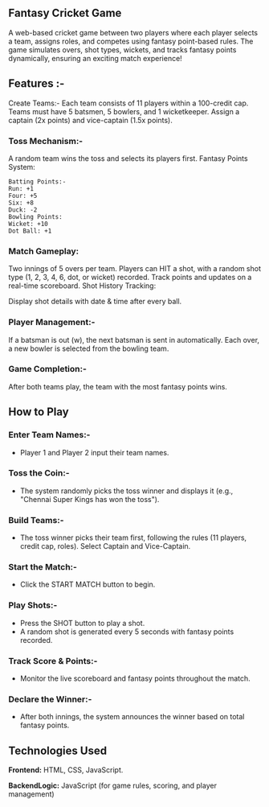 ## Fantasy Cricket Game 

A web-based cricket game between two players where each player selects a team, assigns roles, and competes using fantasy point-based rules. The game simulates overs, shot types, wickets, and tracks fantasy points dynamically, ensuring an exciting match experience!

## Features :-

Create Teams:-
Each team consists of 11 players within a 100-credit cap.
Teams must have 5 batsmen, 5 bowlers, and 1 wicketkeeper.
Assign a captain (2x points) and vice-captain (1.5x points).

### Toss Mechanism:-
A random team wins the toss and selects its players first.
Fantasy Points System:

    Batting Points:-
    Run: +1
    Four: +5
    Six: +8
    Duck: -2
    Bowling Points:
    Wicket: +10
    Dot Ball: +1

### Match Gameplay:

Two innings of 5 overs per team.
Players can HIT a shot, with a random shot type (1, 2, 3, 4, 6, dot, or wicket) recorded.
Track points and updates on a real-time scoreboard.
Shot History Tracking:

Display shot details with date & time after every ball.

### Player Management:-
If a batsman is out (w), the next batsman is sent in automatically.
Each over, a new bowler is selected from the bowling team.

### Game Completion:-
After both teams play, the team with the most fantasy points wins.


## How to Play

### Enter Team Names:- 
-   Player 1 and Player 2 input their team names.

### Toss the Coin:-
-   The system randomly picks the toss winner and displays it (e.g., "Chennai Super Kings has won the toss").

### Build Teams:-
-   The toss winner picks their team first, following the rules (11 players, credit cap, roles).
Select Captain and Vice-Captain.

### Start the Match:-
-   Click the START MATCH button to begin.

### Play Shots:-
-   Press the SHOT button to play a shot.
-   A random shot is generated every 5 seconds with fantasy points recorded.

### Track Score & Points:-
-   Monitor the live scoreboard and fantasy points throughout the match.

### Declare the Winner:-
-   After both innings, the system announces the winner based on total fantasy points.


## Technologies Used
**Frontend:**  HTML, CSS, JavaScript.

**BackendLogic:** JavaScript (for game rules, scoring, and player management)
